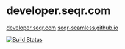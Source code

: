 developer.seqr.com
=======================

[developer.seqr.com](http://developer.seqr.com)
[seqr-seamless.github.io](http://seqr-seamless.github.io)

[![Build Status](https://travis-ci.org/SeamlessDistribution/SeamlessDistribution.github.io.png?branch=develop)](https://travis-ci.org/SeamlessDistribution/SeamlessDistribution.github.io)